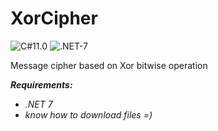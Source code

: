 # XorCipher
![C#11.0](https://img.shields.io/badge/cSharp-11.0-blueviolet) ![.NET-7](https://img.shields.io/badge/.NET-7-blueviolet)

Message cipher based on Xor bitwise operation

***Requirements:***
- *.NET 7*
- *know how to download files =)*
